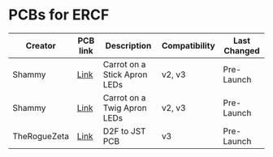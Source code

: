 # PCBs for ERCF

| Creator | PCB link | Description | Compatibility | Last Changed |
| --- | --- | --- | --- | --- |
| Shammy | [Link](Carrot_on_a_Stick) | Carrot on a Stick Apron LEDs | v2, v3 | Pre-Launch |
| Shammy | [Link](/Carrot_on_a_Twig) | Carrot on a Twig Apron LEDs | v2, v3 | Pre-Launch |
| TheRogueZeta | [Link](D2F_to_JST_PCB) | D2F to JST PCB | v3 | Pre-Launch |